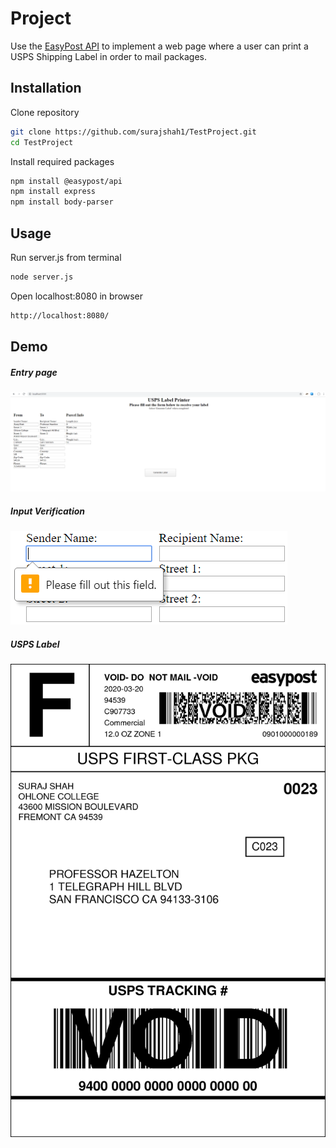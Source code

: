 # Project

Use the [EasyPost API](https://www.easypost.com/) to implement a web page where a user can print a USPS Shipping Label in order to mail packages.

## Installation

Clone repository
```bash
git clone https://github.com/surajshah1/TestProject.git
cd TestProject
```
Install required packages

```bash
npm install @easypost/api
npm install express
npm install body-parser
```

## Usage

Run server.js from terminal

```bash
node server.js
```
Open localhost:8080 in browser
```bash
http://localhost:8080/
```
## Demo
##### Entry page
![Entry Page](/images/spo5.PNG)
##### Input Verification
![InputVerify](/images/spo2.PNG)
##### USPS Label
![Label](/images/spo6.png)

